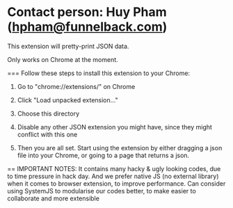 Contact person: Huy Pham (hpham@funnelback.com)
====
This extension will pretty-print JSON data.

Only works on Chrome at the moment.

===
Follow these steps to install this extension to your Chrome:

1) Go to "chrome://extensions/" on Chrome

2) Click "Load unpacked extension..."

3) Choose this directory

4) Disable any other JSON extension you might have, since they might conflict with this one

5) Then you are all set. Start using the extension by either dragging a json file into your Chrome, or going to a page that returns a json.

==
IMPORTANT NOTES: 
It contains many hacky & ugly looking codes, due to time pressure in hack day. 
And we prefer native JS (no external library) when it comes to browser extension, to improve performance.
Can consider using SystemJS to modularise our codes better, to make easier to collaborate and more extensible
